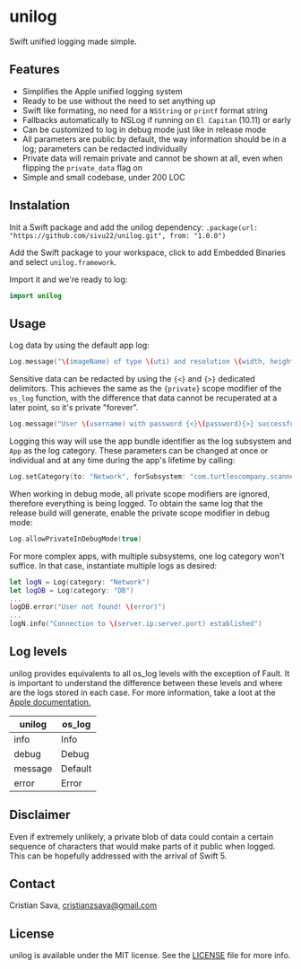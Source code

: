 # unilog
Swift unified logging made simple.

## Features
- Simplifies the Apple unified logging system
- Ready to be use without the need to set anything up
- Swift like formating, no need for a `NSString` or `printf` format string
- Fallbacks automatically to NSLog if running on `El Capitan` (10.11) or early
- Can be customized to log in debug mode just like in release mode
- All parameters are public by default, the way information should be in a log; parameters can be redacted individually
- Private data will remain private and cannot be shown at all, even when flipping the `private_data` flag on
- Simple and small codebase, under 200 LOC

## Instalation
Init a Swift package and add the unilog dependency:
`.package(url: "https://github.com/sivu22/unilog.git", from: "1.0.0")`

Add the Swift package to your workspace, click to add Embedded Binaries and select `unilog.framework`.

Import it and we're ready to log:
```swift
import unilog
```

## Usage
Log data by using the default app log:
```swift
Log.message("\(imageName) of type \(uti) and resolution \(width, height) has been loaded")
```

Sensitive data can be redacted by using the `{<}` and `{>}` dedicated delimitors. This achieves the same as the `{private}` scope modifier of the `os_log` function, with the difference that data cannot be recuperated at a later point, so it's private "forever".
```swift
Log.message("User \(username) with password {<}\(password){>} successfully logged in.")
```

Logging this way will use the app bundle identifier as the log subsystem and `App` as the log category. These parameters can be changed at once or individual and at any time during the app's lifetime by calling:
```swift
Log.setCategory(to: "Network", forSubsystem: "com.turtlescompany.scanner")
```

When working in debug mode, all private scope modifiers are ignored, therefore everything is being logged. To obtain the same log that the release build will generate, enable the private scope modifier in debug mode:
```swift
Log.allowPrivateInDebugMode(true)
```

For more complex apps, with multiple subsystems, one log category won't suffice. In that case, instantiate multiple logs as desired:
```swift
let logN = Log(category: "Network")
let logDB = Log(category: "DB")
...
logDB.error("User not found! \(error)")
...
logN.info("Connection to \(server.ip:server.port) established")
```

## Log levels
unilog provides equivalents to all os_log levels with the exception of Fault. It is important to understand the difference between these levels and where are the logs stored in each case. For more information, take a loot at the [Apple documentation.](https://developer.apple.com/documentation/os/logging)

| unilog   | os_log   |
| ---------| ---------|
| info     | Info     |
| debug    | Debug    |
| message  | Default  |
| error    | Error    |

## Disclaimer
Even if extremely unlikely, a private blob of data could contain a certain sequence of characters that would make parts of it public when logged. This can be hopefully addressed with the arrival of Swift 5.

## Contact
Cristian Sava, cristianzsava@gmail.com

## License
unilog is available under the MIT license. See the [LICENSE](LICENSE) file for more info.
